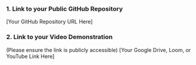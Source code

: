 ### 1. Link to your Public GitHub Repository
[Your GitHub Repository URL Here]

### 2. Link to your Video Demonstration
(Please ensure the link is publicly accessible)
[Your Google Drive, Loom, or YouTube Link Here]
